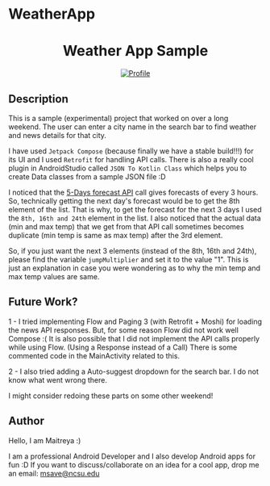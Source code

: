 # WeatherApp
<h1 align="center">Weather App Sample</h1>

<p align="center">
  <a href="https://github.com/MaitreyaSave"><img alt="Profile" src="https://badges.aleen42.com/src/github.svg"/></a> 
</p>

## Description
This is a sample (experimental) project that worked on over a long weekend. 
The user can enter a city name in the search bar to find weather and news details for that city.

I have used `Jetpack Compose` (because finally we have a stable build!!!) for its UI and I used `Retrofit` for handling API calls.
There is also a really cool plugin in AndroidStudio called `JSON To Kotlin Class` which helps you to create Data classes from a sample JSON file :D

I noticed that the [5-Days forecast API](https://openweathermap.org/forecast5) call gives forecasts of every 3 hours. So, technically getting the next day's forecast would be to get the 8th element of the list.
That is why, to get the forecast for the next 3 days I used the `8th, 16th and 24th` element in the list.
I also noticed that the actual data (min and max temp) that we get from that API call sometimes becomes duplicate (min temp is same as max temp) after the 3rd element.

So, if you just want the next 3 elements (instead of the 8th, 16th and 24th), please find the variable `jumpMultiplier` and set it to the value "1".
This is just an explanation in case you were wondering as to why the min temp and max temp values are same.



## Future Work?
1 - I tried implementing Flow and Paging 3 (with Retrofit + Moshi) for loading the news API responses. 
But, for some reason Flow did not work well Compose :( 
It is also possible that I did not implement the API calls properly while using Flow. (Using a Response<T> instead of a Call<T>)
There is some commented code in the MainActivity related to this.

2 - I also tried adding a Auto-suggest dropdown for the search bar. I do not know what went wrong there.

I might consider redoing these parts on some other weekend!

## Author
Hello, I am Maitreya :)

I am a professional Android Developer and I also develop Android apps for fun :D
If you want to discuss/collaborate on an idea for a cool app, drop me an email: msave@ncsu.edu

